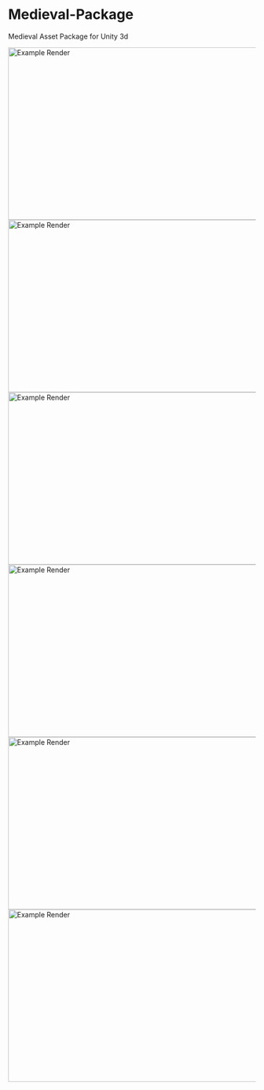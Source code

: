# Medieval-Package
Medieval Asset Package for Unity 3d

<img src="resources/Presentation.png" alt="Example Render" width="900" height="350">
<img src="resources/Presentation.png" alt="Example Render" width="900" height="350">
<img src="resources/Presentation.png" alt="Example Render" width="900" height="350">
<img src="resources/Presentation.png" alt="Example Render" width="900" height="350">
<img src="resources/Presentation.png" alt="Example Render" width="900" height="350">
<img src="resources/Presentation.png" alt="Example Render" width="900" height="350">

